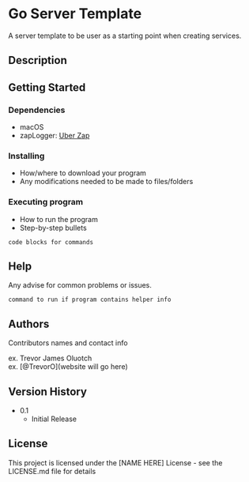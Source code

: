 # Go Server Template

A server template to be user as a starting point when creating services.

## Description



## Getting Started

### Dependencies

* macOS
* zapLogger: [Uber Zap](https://github.com/uber-go/zap)

### Installing

* How/where to download your program
* Any modifications needed to be made to files/folders

### Executing program

* How to run the program
* Step-by-step bullets
```
code blocks for commands
```

## Help

Any advise for common problems or issues.
```
command to run if program contains helper info
```

## Authors

Contributors names and contact info

ex. Trevor James Oluotch  
ex. [@TrevorO](website will go here)

## Version History

* 0.1
    * Initial Release

## License

This project is licensed under the [NAME HERE] License - see the LICENSE.md file for details
